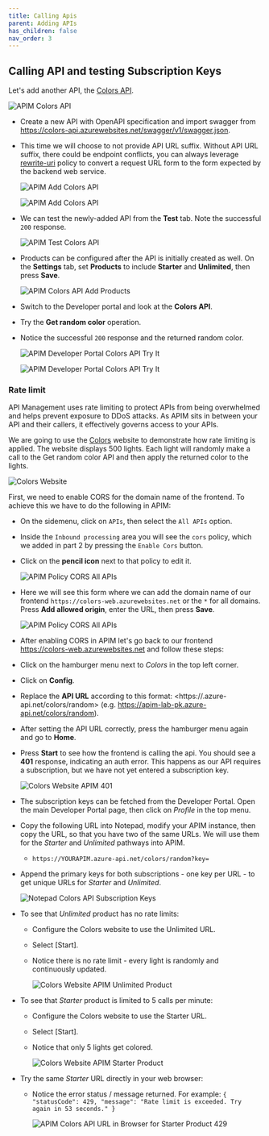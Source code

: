 ```yaml
---
title: Calling Apis
parent: Adding APIs
has_children: false
nav_order: 3
---
```



## Calling API and testing Subscription Keys

Let's add another API, the [Colors API](https://colors-api.azurewebsites.net/swagger/v1/swagger.json).

![APIM Colors API](../../assets/images/apim-color-api.png)

- Create a new API with OpenAPI specification and import swagger from <https://colors-api.azurewebsites.net/swagger/v1/swagger.json>. 
- This time we will choose to not provide API URL suffix. Without API URL suffix, there could be endpoint conflicts, you can always leverage [rewrite-uri](https://learn.microsoft.com/en-us/azure/api-management/api-management-transformation-policies#RewriteURL) policy to convert a request URL form to the form expected by the backend web service. 

  ![APIM Add Colors API](../../assets/images/apim-add-color-api-1.png)

  ![APIM Add Colors API](../../assets/images/apim-add-color-api-2.png)

- We can test the newly-added API from the **Test** tab. Note the successful `200` response.

  ![APIM Test Colors API](../../assets/images/apim-test-color-api.png)

- Products can be configured after the API is initially created as well. On the **Settings** tab, set **Products** to include **Starter** and **Unlimited**, then press **Save**.

  ![APIM Colors API Add Products](../../assets/images/apim-color-api-add-products.png)

- Switch to the Developer portal and look at the **Colors API**.
- Try the **Get random color** operation.
- Notice the successful `200` response and the returned random color.

  ![APIM Developer Portal Colors API Try It](../../assets/images/apim-developer-portal-color-api-try-it-1.png)

  ![APIM Developer Portal Colors API Try It](../../assets/images/apim-developer-portal-color-api-try-it-2.png)

### Rate limit

API Management uses rate limiting to protect APIs from being overwhelmed and helps prevent exposure to DDoS attacks. As APIM sits in between your API and their callers, it effectively governs access to your APIs.  

We are going to use the [Colors](https://colors-web.azurewebsites.net) website to demonstrate how rate limiting is applied. The website displays 500 lights. Each light will randomly make a call to the Get random color API and then apply the returned color to the lights.

![Colors Website](../../assets/images/color-website.png)

First, we need to enable CORS for the domain name of the frontend. To achieve this we have to do the following in APIM:

- On the sidemenu, click on `APIs`, then select the `All APIs` option.
- Inside the `Inbound processing` area you will see the `cors` policy, which we added in part 2 by pressing the `Enable Cors` button.
- Click on the **pencil icon** next to that policy to edit it.

  ![APIM Policy CORS All APIs](../../assets/images/apim-policy-cors-all-apis-1.png)  

- Here we will see this form where we can add the domain name of our frontend `https://colors-web.azurewebsites.net` or the `*` for all domains. Press **Add allowed origin**, enter the URL, then press **Save**.

  ![APIM Policy CORS All APIs](../../assets/images/apim-policy-cors-all-apis-2.png)

- After enabling CORS in APIM let's go back to our frontend <https://colors-web.azurewebsites.net> and follow these steps:

- Click on the hamburger menu next to *Colors* in the top left corner.
- Click on **Config**.
- Replace the **API URL** according to this format: <https://<your-apim>.azure-api.net/colors/random> (e.g. https://apim-lab-pk.azure-api.net/colors/random).
- After setting the API URL correctly, press the hamburger menu again and go to **Home**. 
- Press **Start** to see how the frontend is calling the api. You should see a **401** response, indicating an auth error. This happens as our API requires a subscription, but we have not yet entered a subscription key.

  ![Colors Website APIM 401](../../assets/images/color-website-apim-401.png)

- The subscription keys can be fetched from the Developer Portal. Open the main Developer Portal page, then click on *Profile* in the top menu. 
- Copy the following URL into Notepad, modify your APIM instance, then copy the URL, so that you have two of the same URLs. We will use them for the *Starter* and *Unlimited* pathways into APIM.
  - `https://YOURAPIM.azure-api.net/colors/random?key=`
- Append the primary keys for both subscriptions - one key per URL - to get unique URLs for *Starter* and *Unlimited*.
  
  ![Notepad Colors API Subscription Keys](../../assets/images/notepad-color-api-subscription-keys.png)

- To see that *Unlimited* product has no rate limits:
  - Configure the Colors website to use the Unlimited URL.
  - Select [Start].
  - Notice there is no rate limit - every light is randomly and continuously updated. 

    ![Colors Website APIM Unlimited Product](../../assets/images/color-website-apim-unlimited-product.png)

- To see that *Starter* product is limited to 5 calls per minute:
  - Configure the Colors website to use the Starter URL.
  - Select [Start].
  - Notice that only 5 lights get colored.

    ![Colors Website APIM Starter Product](../../assets/images/color-website-apim-starter-product.png)

- Try the same *Starter* URL directly in your web browser:
  - Notice the error status / message returned. For example: `{ "statusCode": 429, "message": "Rate limit is exceeded. Try again in 53 seconds." }`

    ![APIM Colors API URL in Browser for Starter Product 429 ](../../assets/images/apim-color-api-url-in-browser-starter-product-429.png)
